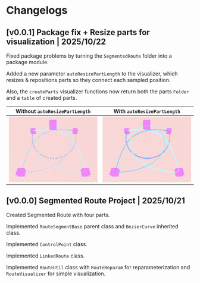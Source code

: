 # Changelogs

## [v0.0.1] Package fix + Resize parts for visualization | 2025/10/22

Fixed package problems by turning the `SegmentedRoute` folder into a package module.

Added a new parameter `autoResizePartLength` to the visualizer, which resizes & repositions parts so they connect each sampled position.

Also, the `createParts` visualizer functions now return both the parts `Folder` and a `table` of created parts.

| Without `autoResizePartLength` | With `autoResizePartLength` |
|:---:|:---:|
| ![Bezier curve route with dots at equal distance](assets/images/visual-reparameterized.png) | ![Parts connected at the dots in the previous image](assets/images/visual-connected.png) |

## [v0.0.0] Segmented Route Project | 2025/10/21

Created Segmented Route with four parts.

Implemented `RouteSegmentBase` parent class and `BezierCurve` inherited class.

Implemented `ControlPoint` class.

Implemented `LinkedRoute` class.

Implemented `RouteUtil` class with `RouteReparam` for reparameterization and `RouteVisualizer` for simple visualization.

